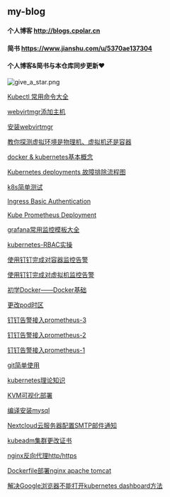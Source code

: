 ## my-blog 
#### 个人博客 http://blogs.cpolar.cn
#### 简书 https://www.jianshu.com/u/5370ae137304
#### 个人博客&简书与本仓库同步更新❤️
![give_a_star.png](https://i.loli.net/2020/02/13/HrtNCLnq9lwvOuz.png)

[]()

[]()

[Kubectl 常用命令大全 ]()

[webvirtmgr添加主机]()

[安装webvirtmgr]()

[教你探测虚拟环境是物理机、虚拟机还是容器]()

[docker & kubernetes基本概念]()

[Kubernetes deployments 故障排除流程图]()

[k8s简单测试]()

[Ingress Basic Authentication]()

[Kube Prometheus Deployment]()

[grafana常用监控模板大全]()

[kubernetes-RBAC实操]()

[使用钉钉完成对容器监控告警]()

[使用钉钉完成对虚拟机监控告警]()

[初学Docker——Docker基础]()

[更改pod时区]()

[钉钉告警接入prometheus-3]()

[钉钉告警接入prometheus-2]()

[钉钉告警接入prometheus-1]()

[git简单使用]()

[kubernetes理论知识]()

[KVM可视化部署]()

[编译安装mysql]()

[Nextcloud云服务器配置SMTP邮件通知]()

[kubeadm集群更改证书]()

[nginx反向代理http/https]()

[Dockerfile部署nginx apache tomcat]()

[解决Google浏览器不能打开kubernetes dashboard方法](https://github.com/happinesslijian/my-blog/blob/master/%E5%8D%9A%E5%AE%A2%E6%96%87%E7%AB%A0/%E8%A7%A3%E5%86%B3Google%E6%B5%8F%E8%A7%88%E5%99%A8%E4%B8%8D%E8%83%BD%E6%89%93%E5%BC%80kubernetes%20dashboard%E6%96%B9%E6%B3%95.md)